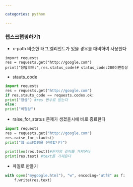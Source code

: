 ```yaml
---

categories: python

---
```



### 웹스크랩핑하기1

- x-path
비슷한 태그,엘리먼트가 있을 경우를 대비하여 사용한다 

```
import requests
res = requests.get("http://google.com")
print("응답코드:",res.status_code)# status_code:200이면정상
```

- stauts_code
```python
import requests
res = requests.get("http://google.com")
if res.stauts_code == requests.codes.ok:
print("정상") #res 변수로 받는다
else:
print("비정상")
```
- raise_for_status
  문제가 생겼을시에 바로 종료한다
```python
import requests
res = requests.get("http://google.com")
res.raise_for_stauts()
print("웹 스크랩핑을 진행합니다")
```

```python
print(len(res.text))#문자의 길이를 가져온다
print(res.test) #text를 가져온다
```

- 파일로 만들기
```python
with open("mygoogle.html"), "w", encoding="utf8" as f:
    f.write(res.text)

```


